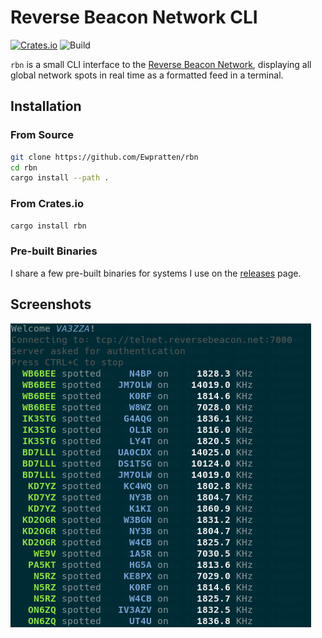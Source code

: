 # Reverse Beacon Network CLI 
[![Crates.io](https://img.shields.io/crates/v/rbn)](https://crates.io/crates/rbn) ![Build](https://github.com/Ewpratten/rbn/workflows/Build/badge.svg)

`rbn` is a small CLI interface to the [Reverse Beacon Network](https://reversebeacon.net), displaying all global network spots in real time as a formatted feed in a terminal.

## Installation

### From Source

```sh
git clone https://github.com/Ewpratten/rbn
cd rbn
cargo install --path .
```

### From Crates.io

```sh
cargo install rbn
```

### Pre-built Binaries

I share a few pre-built binaries for systems I use on the [releases](https://github.com/Ewpratten/rbn/releases/latest) page.

## Screenshots

![Screenshot](./screenshot.png)
